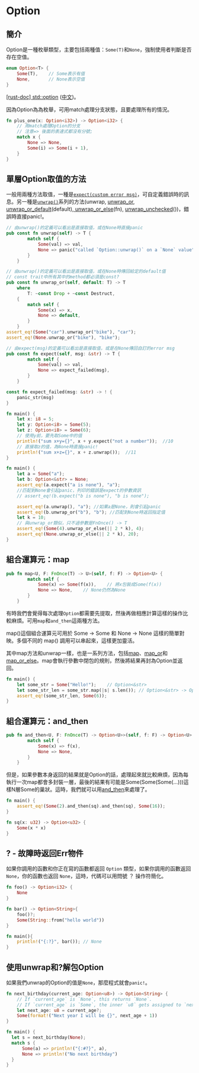 # Option

## 簡介

Option是一種枚舉類型，主要包括兩種值：`Some(T)`和`None`，強制使用者判斷是否存在空值。

```rust
enum Option<T> {
    Some(T),    // Some表示有值
    None,       // None表示空值
}
```

[\[rust-doc\] std::option](https://doc.rust-lang.org/std/option/index.html) ([中文](https://rustwiki.org/zh-CN/std/option/index.html))。

因為Option為為枚舉，可用match處理分支狀態，且要處理所有的情況。

```rust
fn plus_one(x: Option<i32>) -> Option<i32> {
    // 用match處理Option的分支
    // 注意=> 後面的表達式都沒有分號; 
    match x {
        None => None,
        Some(i) => Some(i + 1),
    }
}
```

## 單層Option取值的方法

一般用兩種方法取值，一種是[`expect(custom error msg)`](https://doc.rust-lang.org/std/option/enum.Option.html#method.expect)，可自定義錯誤時的訊息。另一種是[`unwrap()`](https://doc.rust-lang.org/std/option/enum.Option.html#method.unwrap)系列的方法(unwrap, [unwrap\_or](https://doc.rust-lang.org/std/option/enum.Option.html#method.unwrap\_or), [unwrap\_or\_default](https://doc.rust-lang.org/std/option/enum.Option.html#method.unwrap\_or\_default)(default),[ unwrap\_or\_else](https://doc.rust-lang.org/std/option/enum.Option.html#method.unwrap\_or\_else)(fn), [unwrap\_unchecked](https://doc.rust-lang.org/std/option/enum.Option.html#method.unwrap\_unchecked)())，錯誤時直接panic!。

```rust
// 由unwrap()的定義可以看出是直接取值，或在None時直接panic
pub const fn unwrap(self) -> T {
        match self {
            Some(val) => val,
            None => panic("called `Option::unwrap()` on a `None` value"),
        }
    }

// 由unwrap()的定義可以看出是直接取值，或在None時傳回給定的default值
// const trait中所有其中的method都必須是const?
pub const fn unwrap_or(self, default: T) -> T
    where
        T: ~const Drop + ~const Destruct,
    {
        match self {
            Some(x) => x,
            None => default,
        }
    }
assert_eq!(Some("car").unwrap_or("bike"), "car");
assert_eq!(None.unwrap_or("bike"), "bike");


```

```rust
// 由expect(msg)的定義可以看出是直接取值，或是在None傳回自訂的error msg
pub const fn expect(self, msg: &str) -> T {
        match self {
            Some(val) => val,
            None => expect_failed(msg),
        }
    }

const fn expect_failed(msg: &str) -> ! {
    panic_str(msg)
}
```

```rust
fn main() {
    let x: i8 = 5;
    let y: Option<i8> = Some(5);
    let z: Option<i8> = Some(6);
    // 使用y前，要先取Some中的值
    println!("sum x+y={}", x + y.expect("not a number"));  //10
    // 直接取z的值，為None時直接panic!
    println!("sum x+z={}", x + z.unwrap());  //11   
}
```

```rust
fn main() {
    let a = Some("a");
    let b: Option<&str> = None;
    assert_eq!(a.expect("a is none"), "a");
    //匹配到None會引起panic，列印的錯誤是expect的參數資訊
    // assert_eq!(b.expect("b is none"), "b is none");

    assert_eq!(a.unwrap(), "a"); //如果a是None，則會引起panic
    assert_eq!(b.unwrap_or("b"), "b"); //匹配到None時返回指定值
    let k = 10;
    // 與unwrap_or類似，只不過參數是FnOnce() -> T
    assert_eq!(Some(4).unwrap_or_else(|| 2 * k), 4);
    assert_eq!(None.unwrap_or_else(|| 2 * k), 20);
}
```

## 組合運算元：map

```rust
pub fn map<U, F: FnOnce(T) -> U>(self, f: F) -> Option<U> {
        match self {
            Some(x) => Some(f(x)),    // 將x包裝成Some(f(x))
            None => None,    // None仍然為None
        }
    }
```

有時我們會覺得每次處理`Option`都需要先提取，然後再做相應計算這樣的操作比較麻煩。可用`map`和`and_then`這兩種方法。

map()這個組合運算元可用於 Some -> Some 和 None -> None 這樣的簡單對映。多個不同的 map() 調用可以串起來，這樣更加靈活。

其中map方法和unwrap一樣，也是一系列方法，包括[map](https://doc.rust-lang.org/std/option/enum.Option.html#method.map)、[map\_or](https://doc.rust-lang.org/std/option/enum.Option.html#method.map\_or)和[map\_or\_else](https://doc.rust-lang.org/std/option/enum.Option.html#method.map\_or\_else)。map會執行參數中閉包的規則，然後將結果再封為Option並返回。

```rust
fn main() {
    let some_str = Some("Hello!");    // Option<&str>
    let some_str_len = some_str.map(|s| s.len()); // Option<&str> -> Option<i32>
    assert_eq!(some_str_len, Some(6));
}
```

## 組合運算元：and\_then

```rust
pub fn and_then<U, F: FnOnce(T) -> Option<U>>(self, f: F) -> Option<U> {
        match self {
            Some(x) => f(x),
            None => None,
        }
    }
```

但是，如果參數本身返回的結果就是Option的話，處理起來就比較麻煩，因為每執行一次map都會多封裝一層，最後的結果有可能是Some(Some(Some(...)))這樣N層Some的巢狀。這時，我們就可以用[and\_then](https://doc.rust-lang.org/std/option/enum.Option.html#method.and\_then)來處理了。

```rust
fn main() {
    assert_eq!(Some(2).and_then(sq).and_then(sq), Some(16));
}

fn sq(x: u32) -> Option<u32> { 
    Some(x * x) 
}
```

## ? - 故障時返回Err物件

如果你調用的函數和你正在寫的函數都返回 `Option` 類型，如果你調用的函數返回 `None`，你的函數也返回 `None`，這時，代碼可以用問號 ？ 操作符簡化。

```rust
fn foo() -> Option<i32> {
    None
}

fn bar() -> Option<String>{
    foo()?;
    Some(String::from("hello world"))
}

fn main(){
    println!("{:?}", bar()); // None
}
```

## 使用unwrap和?解包Option

如果我們unwrap的Option的值是`None`，那麼程式就會`panic!`。

```rust
fn next_birthday(current_age: Option<u8>) -> Option<String> {
	// If `current_age` is `None`, this returns `None`.
	// If `current_age` is `Some`, the inner `u8` gets assigned to `next_age` after 1 is added to it
    let next_age: u8 = current_age?;
    Some(format!("Next year I will be {}", next_age + 1))
}

fn main() {
  let s = next_birthday(None);
  match s {
      Some(a) => println!("{:#?}", a),
      None => println!("No next birthday")
  }
}
```
